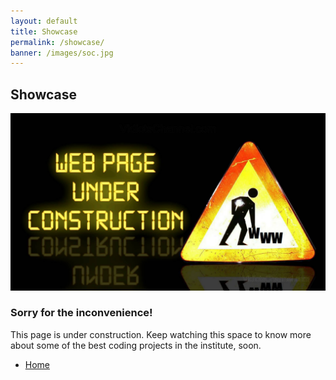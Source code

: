```yaml
---
layout: default
title: Showcase
permalink: /showcase/
banner: /images/soc.jpg
---
```


<!-- Three -->
<section id="three" class="wrapper style1">
	<div class="container">
		<h2>Showcase</h2>
		<div class="row">
		<div class="8u">
				<section>
					<a href="#" class="image fit"><img src="/images/construction.jpg" alt="" /></a>
				</section>
			</div>
			<div class="4u">
				<section>
					<h3>Sorry for the inconvenience!</h3>
					<p>This page is under construction. Keep watching this space to know more about some of the best coding projects in the institute, soon.</p>
					<ul class="actions">
						<li><a href="/" class="button special big">Home</a></li>
					</ul>
				</section>
			</div>
		</div>
	</div>
</section>	
